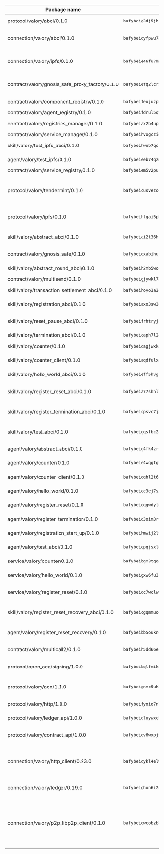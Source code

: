 | Package name                                                  | Package hash                                                  | Description                                                                                                                |
| ------------------------------------------------------------- | ------------------------------------------------------------- | -------------------------------------------------------------------------------------------------------------------------- |
| protocol/valory/abci/0.1.0                                    | `bafybeig3dj5jhsowlvg3t73kgobf6xn4nka7rkttakdb2gwsg5bp7rt7q4` | A protocol for ABCI requests and responses.                                                                                |
| connection/valory/abci/0.1.0                                  | `bafybeidyfpwu7hpanfj74zn6nkzmzoz2qharxfsnxzjr7bfldho2xzualu` | connection to wrap communication with an ABCI server.                                                                      |
| connection/valory/ipfs/0.1.0                                  | `bafybeie46fu7mv64q72dwzoxg77zbiv3pzsigzjk3rehjpm47cf3y77mha` | A connection responsible for uploading and downloading files from IPFS.                                                    |
| contract/valory/gnosis_safe_proxy_factory/0.1.0               | `bafybeiefq2lcrixbbqz5cji5vpnriydt4kfx5vvawg2vnmeadel2ar7yga` | Gnosis Safe proxy factory (GnosisSafeProxyFactory) contract                                                                |
| contract/valory/component_registry/0.1.0                      | `bafybeifeujuzp56zzdhyvxitnaakqetcqhbqr2x6jxnhj7ahzm7pb2y7uy` | Component registry contract                                                                                                |
| contract/valory/agent_registry/0.1.0                          | `bafybeifdrul5qvk5hj4ggy63ff3smt6wc4c67srnqxxfpbz3jsgbpuavgy` | Agent registry contract                                                                                                    |
| contract/valory/registries_manager/0.1.0                      | `bafybeiax2b4upu7uiea4otvc5jv3rnmnnb6g2bmb2jkrhqtuyjyylskt6i` | Registries Manager contract                                                                                                |
| contract/valory/service_manager/0.1.0                         | `bafybeihvogcziooqau7n22tejzan2baghjaodkb2u74i3aao7ffomk4aem` | Service Manager contract                                                                                                   |
| skill/valory/test_ipfs_abci/0.1.0                             | `bafybeihwub7qslw4jit5khm27abgv7xbapbkmv7iioqgbjvgrh3uelafdu` | IPFS e2e testing application.                                                                                              |
| agent/valory/test_ipfs/0.1.0                                  | `bafybeieeb74qzmvwivpimptwlcvu7jfqhqbtvhk3y6xvf3jqfewkdjjmtm` | Agent for testing the ABCI connection.                                                                                     |
| contract/valory/service_registry/0.1.0                        | `bafybeiem5v2pukaklmhng3cckncdihs4shtwc4trejdrezt53lioejtk4u` | Service Registry contract                                                                                                  |
| protocol/valory/tendermint/0.1.0                              | `bafybeicusvezoqlmyt6iqomcbwaz3xkhk2qf3d56q5zprmj3xdxfy64k54` | A protocol for communication between two AEAs to share tendermint configuration details.                                   |
| protocol/valory/ipfs/0.1.0                                    | `bafybeihlgai5pbmkb6mjhvgy4gkql5uvpwvxbpdowczgz4ovxat6vajrq4` | A protocol specification for IPFS requests and responses.                                                                  |
| skill/valory/abstract_abci/0.1.0                              | `bafybeiai2t36ht3blisjneahv5almyfieqokl4auj2n43rj4k5chun2i44` | The abci skill provides a template of an ABCI application.                                                                 |
| contract/valory/gnosis_safe/0.1.0                             | `bafybeidxabihujlxvmnbf3tztjbwybyr5rlwjeniihnr5edfi6bpyjnevi` | Gnosis Safe (GnosisSafeL2) contract                                                                                        |
| skill/valory/abstract_round_abci/0.1.0                        | `bafybeih2mb5wospvqw6ajuyqnr7i53oijfiocf4q4huvwmbxp4tb4runj4` | abstract round-based ABCI application                                                                                      |
| contract/valory/multisend/0.1.0                               | `bafybeigjywkl7hydjsrkogob3xebj2ifhqwmfhhxoeyrndzhhxi5u6amey` | MultiSend contract                                                                                                         |
| skill/valory/transaction_settlement_abci/0.1.0                | `bafybeihoyo3a3qsaoca2qwevia53udvtruoomhfodmnocasppw2cmmz2jy` | ABCI application for transaction settlement.                                                                               |
| skill/valory/registration_abci/0.1.0                          | `bafybeiaxo3sw36j6zqncuotbjuf3dbyg6e4bab5oiokl56p7bvfdmxtzru` | ABCI application for common apps.                                                                                          |
| skill/valory/reset_pause_abci/0.1.0                           | `bafybeifrhtryjcnjhernjtm5iyj7tzefuhpxebsafwmss72vflkkjlyewi` | ABCI application for resetting and pausing app executions.                                                                 |
| skill/valory/termination_abci/0.1.0                           | `bafybeicaph7l2qit4dqcmmzryqyh6csfctiizie2iur2oz6ie2bmztnxce` | Termination skill.                                                                                                         |
| skill/valory/counter/0.1.0                                    | `bafybeidagjwxkcpeltlzk3azq4b4idaibyxxv4iouis7pupmdfosinhc44` | The ABCI Counter application example.                                                                                      |
| skill/valory/counter_client/0.1.0                             | `bafybeiaqdfulxamdshw7fykfkqvkpvjb5bnmhv7ffrjiwdi4ktiulklx6q` | A client for the ABCI counter application.                                                                                 |
| skill/valory/hello_world_abci/0.1.0                           | `bafybeieff5hvgc2etcceoechqpti7besvy3z2sp5tctje2f2gn4htpqlsa` | Hello World ABCI application.                                                                                              |
| skill/valory/register_reset_abci/0.1.0                        | `bafybeia77shnllg6ykw6opopgg5wywtnhgq5dlx7clpmamq5ovho4ydzfy` | ABCI application for dummy skill that registers and resets                                                                 |
| skill/valory/register_termination_abci/0.1.0                  | `bafybeicpsvc7j3od73j2kmdwatvm3emwbrukk7bkswmqgkg62sbtlybaoi` | ABCI application for dummy skill that registers and resets                                                                 |
| skill/valory/test_abci/0.1.0                                  | `bafybeigqsfbc24evzojz4syvwr5w2g3bkjy7xg2mgmyl7c4i5xwh35y3kq` | ABCI application for testing the ABCI connection.                                                                          |
| agent/valory/abstract_abci/0.1.0                              | `bafybeig4fk4zrrtcpvngmtkkuackdkpss47ygtkt7uevpdv6vhusmfdyxm` | The abstract ABCI AEA - for testing purposes only.                                                                         |
| agent/valory/counter/0.1.0                                    | `bafybeie4wqgtgb5b22zkrk2waxv3fpf5imgx6odelaenmx3mlzyuiolm6i` | The ABCI Counter example as an AEA                                                                                         |
| agent/valory/counter_client/0.1.0                             | `bafybeidqhl2t6i4iiyqfbo5ijjhuxr74rbqe2yhzhgxda3bdqig52sr4cy` | The ABCI Counter example as an AEA                                                                                         |
| agent/valory/hello_world/0.1.0                                | `bafybeiec3ej7sxp4i5n4pkhd4rqugnaskqm7kyvmah23p2stjch62sae4i` | Hello World ABCI example.                                                                                                  |
| agent/valory/register_reset/0.1.0                             | `bafybeieqgwdytqkmydhe6oox34cjspar72dsbt6q364on7fodwh5t3ocs4` | Register reset to replicate Tendermint issue.                                                                              |
| agent/valory/register_termination/0.1.0                       | `bafybeid3oim3rc6ggqsjmxivwjch4rz2q4ruzyegvuizgmt43dh3mnkbty` | Register terminate to test the termination feature.                                                                        |
| agent/valory/registration_start_up/0.1.0                      | `bafybeihmwij2lvvma27mrerjhpk53arxyqv27ph7qcwqokdz36asilv3fa` | Registration start-up ABCI example.                                                                                        |
| agent/valory/test_abci/0.1.0                                  | `bafybeiepqjsxlgfjsfnaagdnxxxgbilvzfmijb63r3f6udfywqnnzex7l4` | Agent for testing the ABCI connection.                                                                                     |
| service/valory/counter/0.1.0                                  | `bafybeibgx3tqqdvgoq6zxpg2itot4veiuiesd4in6aeycmxacknax4gf4y` | A set of agents incrementing a counter                                                                                     |
| service/valory/hello_world/0.1.0                              | `bafybeigxw6fu3sdncl3nlrguqrc5lmvctjinkdqlyozqcixrmj354kggcu` | A simple demonstration of a simple ABCI application                                                                        |
| service/valory/register_reset/0.1.0                           | `bafybeidc7wclwcu4yvr3x2233kpvl5abcxt2lhou3e6r5r4fesn43lc3j4` | Test and debug tendermint reset mechanism.                                                                                 |
| skill/valory/register_reset_recovery_abci/0.1.0               | `bafybeicgqmmuo4yqujyt6wo52lck2m37tjru3dbrxi7f2kaips4bmxbqme` | ABCI application for dummy skill that registers and resets                                                                 |
| agent/valory/register_reset_recovery/0.1.0                    | `bafybeibb5oukn6mz4xufo5cgn4ivrwzlwxs2btyt3t4jvimhc5ftxzd7qi` | Agent to showcase hard reset as a recovery mechanism.                                                                      |
| contract/valory/multicall2/0.1.0                              | `bafybeih5dd66eslm7rvcewoo6wqwu2flpo7zjygr4zvldfkicoqjq5nhpi` | The MakerDAO multicall2 contract.                                                                                          |
| protocol/open_aea/signing/1.0.0                               | `bafybeibqlfmikg5hk4phzak6gqzhpkt6akckx7xppbp53mvwt6r73h7tk4` | A protocol for communication between skills and decision maker.                                                            |
| protocol/valory/acn/1.1.0                                     | `bafybeignmc5uh3vgpuckljcj2tgg7hdqyytkm6m5b6v6mxtazdcvubibva` | The protocol used for envelope delivery on the ACN.                                                                        |
| protocol/valory/http/1.0.0                                    | `bafybeifyoio7nlh5zzyn5yz7krkou56l22to3cwg7gw5v5o3vxwklibhty` | A protocol for HTTP requests and responses.                                                                                |
| protocol/valory/ledger_api/1.0.0                              | `bafybeidluywxchkacc7cz65nktqjg3y2vzzp43sw5hdhnvvonozogrmfie` | A protocol for ledger APIs requests and responses.                                                                         |
| protocol/valory/contract_api/1.0.0                            | `bafybeidv6wxpjyb2sdyibnmmum45et4zcla6tl63bnol6ztyoqvpl4spmy` | A protocol for contract APIs requests and responses.                                                                       |
| connection/valory/http_client/0.23.0                          | `bafybeidykl4elwbcjkqn32wt5h4h7tlpeqovrcq3c5bcplt6nhpznhgczi` | The HTTP_client connection that wraps a web-based client connecting to a RESTful API specification.                        |
| connection/valory/ledger/0.19.0                               | `bafybeighon6i2qfl2xrg7t3lbdzlkyo4v2a7ayvwso7m5w7pf2hvjfs2ma` | A connection to interact with any ledger API and contract API.                                                             |
| connection/valory/p2p_libp2p_client/0.1.0                     | `bafybeidwcobzb7ut3efegoedad7jfckvt2n6prcmd4g7xnkm6hp6aafrva` | The libp2p client connection implements a tcp connection to a running libp2p node as a traffic delegate to send/receive envelopes to/from agents in the DHT. |
